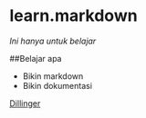 # learn.markdown

_Ini hanya untuk belajar_

##Belajar apa
- Bikin markdown
- Bikin dokumentasi

[Dillinger](https://dillinger.io/)
